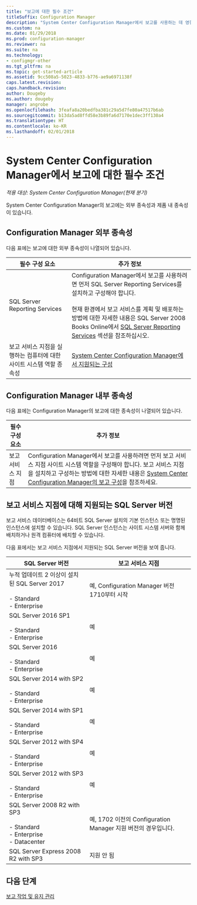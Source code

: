 ```yaml
---
title: "보고에 대한 필수 조건"
titleSuffix: Configuration Manager
description: "System Center Configuration Manager에서 보고를 사용하는 데 영향을 주는 다양한 종속성을 이해합니다."
ms.custom: na
ms.date: 01/29/2018
ms.prod: configuration-manager
ms.reviewer: na
ms.suite: na
ms.technology:
- configmgr-other
ms.tgt_pltfrm: na
ms.topic: get-started-article
ms.assetid: 9cc508a5-5023-4833-b776-ae9a6971138f
caps.latest.revision: 
caps.handback.revision: 
author: Dougeby
ms.author: dougeby
manager: angrobe
ms.openlocfilehash: 3feafa8a20bedfba381c29a5d7fe80a47517b6ab
ms.sourcegitcommit: b13da5ad8ffd58e3b89fa6d7170e1dec3ff130a4
ms.translationtype: HT
ms.contentlocale: ko-KR
ms.lasthandoff: 02/01/2018
---
```

# <a name="prerequisites-for-reporting-in-system-center-configuration-manager"></a>System Center Configuration Manager에서 보고에 대한 필수 조건

*적용 대상: System Center Configuration Manager(현재 분기)*

System Center Configuration Manager의 보고에는 외부 종속성과 제품 내 종속성이 있습니다.  

## <a name="dependencies-external-to-configuration-manager"></a>Configuration Manager 외부 종속성  
 다음 표에는 보고에 대한 외부 종속성이 나열되어 있습니다.  

|필수 구성 요소|추가 정보|  
|------------------|----------------------|  
|SQL Server Reporting Services|Configuration Manager에서 보고를 사용하려면 먼저 SQL Server Reporting Services를 설치하고 구성해야 합니다.<br /><br /> 현재 환경에서 보고 서비스를 계획 및 배포하는 방법에 대한 자세한 내용은 SQL Server 2008 Books Online에서 [SQL Server Reporting Services](http://go.microsoft.com/fwlink/p/?LinkId=212032) 섹션을 참조하십시오.|  
|보고 서비스 지점을 실행하는 컴퓨터에 대한 사이트 시스템 역할 종속성|[System Center Configuration Manager에서 지원되는 구성](../../../core/plan-design/configs/supported-configurations.md)|  

## <a name="dependencies-internal-to-configuration-manager"></a>Configuration Manager 내부 종속성  
 다음 표에는 Configuration Manager의 보고에 대한 종속성이 나열되어 있습니다.  

|필수 구성 요소|추가 정보|  
|------------------|----------------------|  
|보고 서비스 지점|Configuration Manager에서 보고를 사용하려면 먼저 보고 서비스 지점 사이트 시스템 역할을 구성해야 합니다. 보고 서비스 지점을 설치하고 구성하는 방법에 대한 자세한 내용은 [System Center Configuration Manager의 보고 구성](../../../core/servers/manage/configuring-reporting.md)을 참조하세요.|  

## <a name="supported-sql-server-versions-for-the-reporting-services-point"></a>보고 서비스 지점에 대해 지원되는 SQL Server 버전  
 보고 서비스 데이터베이스는 64비트 SQL Server 설치의 기본 인스턴스 또는 명명된 인스턴스에 설치할 수 있습니다. SQL Server 인스턴스는 사이트 시스템 서버와 함께 배치하거나 원격 컴퓨터에 배치할 수 있습니다.  

 다음 표에서는 보고 서비스 지점에서 지원되는 SQL Server 버전을 보여 줍니다.  

|SQL Server 버전|보고 서비스 지점|  
|------------------------|------------------------------|
|누적 업데이트 2 이상이 설치된 SQL Server 2017<br /><br /> -   Standard<br />-   Enterprise|예, Configuration Manager 버전 1710부터 시작|  
|SQL Server 2016 SP1<br /><br /> -   Standard<br />-   Enterprise|예| 
|SQL Server 2016<br /><br /> -   Standard<br />-   Enterprise|예|
|SQL Server 2014 with SP2<br /><br /> -   Standard<br />-   Enterprise|예|
|SQL Server 2014 with SP1<br /><br /> -   Standard<br />-   Enterprise|예|
|SQL Server 2012 with SP4 <br /><br /> -   Standard<br />-   Enterprise|예|  
|SQL Server 2012 with SP3 <br /><br /> -   Standard<br />-   Enterprise|예|  
|SQL Server 2008 R2 with SP3<br /><br /> -   Standard<br />-   Enterprise<br />-   Datacenter|예, 1702 이전의 Configuration Manager 지원 버전의 경우입니다.|  
|SQL Server Express 2008 R2 with SP3|지원 안 됨| 




## <a name="next-steps"></a>다음 단계
[보고 작업 및 유지 관리](operations-and-maintenance-for-reporting.md)
